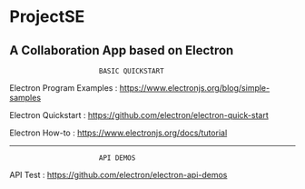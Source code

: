 # ProjectSE
A Collaboration App based on Electron
-----------------------------------------------------------
                          BASIC QUICKSTART
Electron Program Examples : https://www.electronjs.org/blog/simple-samples

Electron Quickstart : https://github.com/electron/electron-quick-start

Electron How-to : https://www.electronjs.org/docs/tutorial

------------------------------------------------------------
                          API DEMOS
API Test : https://github.com/electron/electron-api-demos

